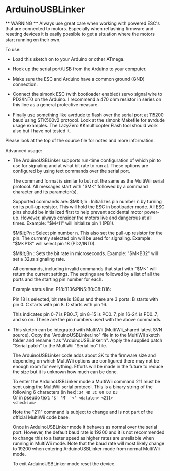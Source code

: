 ArduinoUSBLinker
================

 ** WARNING **
   Always use great care when working with powered ESC's that are connected
   to motors. Especially when reflashing firmware and reseting devices it is
   easily possible to get a situation where the motors start running on their
   own.

To use:

 * Load this sketch on to your Arduino or other ATmega.

 * Hook up the serial port/USB from the Arduino to your computer.

 * Make sure the ESC and Arduino have a common ground (GND) connection.

 * Connect the simonk ESC (with bootloader enabled) servo signal wire to
   PD2/INT0 on the Arduino. I recommend a 470 ohm resistor in series on this
   line as a general protective measure.

 * Finally use something like avrdude to flash over the serial port at 115200
   baud using STK500v2 protocol. Look at the simonk Makefile for avrdude usage
   examples. The LazyZero KKmulticopter Flash tool should work also but I have
   not tested it.


Please look at the top of the source file for notes and more information.

Advanced usage:

 * The ArduinoUSBLinker supports run-time configuration of which pin to use for
   signaling and at what bit rate to run at. These options are configured by
   using text commands over the serial port.

   The command format is similar to but not the same as the MultiWii serial
   protocol. All messages start with "$M&lt;" followed by a command character
   and its parameter(s).

   Supported commands are:
   $M&lt;In : Initializes pin number n by turning on its pull-up resistor.
              This will hold the ESC in bootloader mode. All ESC pins should
              be initialized first to help prevent accidental motor power-up.
              However, always consider the motors live and dangerous at all
              times.
              Example: "$M&lt;I1" will initialize pin 1 (PB1).

   $M&lt;Pn : Select pin number n. This also set the pull-up resistor for the
              pin. The currently selected pin will be used for signaling.
              Example: "$M&lt;P18" will select pin 18 (PD2/INT0).

   $M&lt;Bn : Sets the bit rate in microseconds.
              Example: "$M&lt;B32" will set a 32µs signaling rate.

   All commands, including invalid commands that start with "$M&lt;" will
   return the current settings. The settings are followed by a list of all the
   ports and the starting pin number for each.

   Example status line:
   P18:B136:PINS:B0:C8:D16:

   Pin 18 is selected, bit rate is 136µs and there are 3 ports:
   B starts with pin 0.
   C starts with pin 8.
   D starts with pin 16.

   This indicates pin 0-7 is PB0..7, pin 8-15 is PC0..7, pin 16-24 is PD0..7,
   and so on. These are the pin numbers used with the above commands.

 * This sketch can be integrated with MultiWii (MultiWii\_shared latest SVN
   source). Copy the "ArduinoUSBLinker.ino" file in to the MultiWii sketch
   folder and rename it as "ArduinoUSBLinker.h". Apply the supplied patch
   "Serial.patch" to the MultiWii "Serial.ino" file.

   The ArduinoUSBLinker code adds about 3K to the firmware size and depending
   on which MultiWii options are configured there may not be enough room for
   everything. Efforts will be made in the future to reduce the size but it is
   unknown how much can be done.
   
   To enter the ArduinoUSBLinker mode a MultiWii command 211 must be sent using
   the MultiWii serial protocol. This is a binary string of the following
   6 characters (in hex): <code>24 4D 3C 00 D3 D3</code><br>
   Or in pseudo text: <code>'$' 'M' '&lt;' &lt;datalen&gt; &lt;211&gt; &lt;checksum&gt;</code>

   Note the "211" command is subject to change and is not part of the official
   MultiWii code base.

   Once in ArduinoUSBLinker mode it behaves as normal over the serial port.
   However, the default baud rate is 19200 and it is not recommended to change
   this to a faster speed as higher rates are unreliable when running in
   MultiWii mode. Note that the baud rate will most likely change to 19200 when
   entering ArduinoUSBLinker mode from normal MultiWii mode.

   To exit ArduinoUSBLinker mode reset the device.
